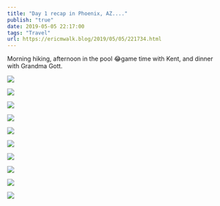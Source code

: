```yaml
---
title: "Day 1 recap in Phoenix, AZ...."
publish: "true"
date: 2019-05-05 22:17:00
tags: "Travel"
url: https://ericmwalk.blog/2019/05/05/221734.html
---
```


Morning hiking, afternoon in the pool 😂game time with Kent, and dinner with Grandma Gott.

![](https://ericmwalk.blog/uploads/2022/c693629faf.jpg)

![](https://ericmwalk.blog/uploads/2022/fbb8c1de4c.jpg)

![](https://ericmwalk.blog/uploads/2022/506f92f211.jpg)

![](https://ericmwalk.blog/uploads/2022/235e92806d.jpg)

![](https://ericmwalk.blog/uploads/2022/8aa5955e0e.jpg)

![](https://ericmwalk.blog/uploads/2022/e2d1b403b0.jpg)

![](https://ericmwalk.blog/uploads/2022/c91aa0e1d8.jpg)

![](https://ericmwalk.blog/uploads/2022/b1dcac8a3e.jpg)

![](https://ericmwalk.blog/uploads/2022/de13844ff5.jpg)

![](https://ericmwalk.blog/uploads/2022/e4234fb42f.jpg)